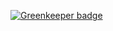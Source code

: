 

[![Greenkeeper badge](https://badges.greenkeeper.io/tangweikun/webpack-play.svg)](https://greenkeeper.io/)